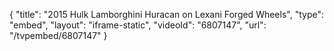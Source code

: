 {
    "title": "2015 Hulk Lamborghini Huracan on Lexani Forged Wheels",
    "type": "embed",
    "layout": "iframe-static",
    "videoId": "6807147",
    "url": "\/tvpembed\/6807147"
}